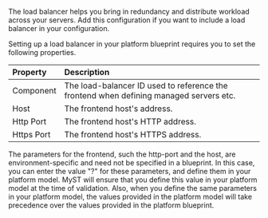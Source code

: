 The load balancer helps you bring in redundancy and distribute workload across your servers. Add this configuration if you want to include a load balancer in your configuration.

Setting up a load balancer in your platform blueprint requires you to set the following properties.

| Property | Description |
| :--- | :--- |
| Component | The load-balancer ID used to reference the frontend when defining managed servers etc. |
| Host | The frontend host's address. |
| Http Port | The frontend host's HTTP address. |
| Https Port | The frontend host's HTTPS address. |

The parameters for the frontend, such the http-port and the host, are environment-specific and need not be specified in a blueprint. In this case, you can enter the value "?" for these parameters, and define them in your platform model. MyST will ensure that you define this value in your platform model at the time of validation. Also, when you define the same parameters in your platform model, the values provided in the platform model will take precedence over the values provided in the platform blueprint.

